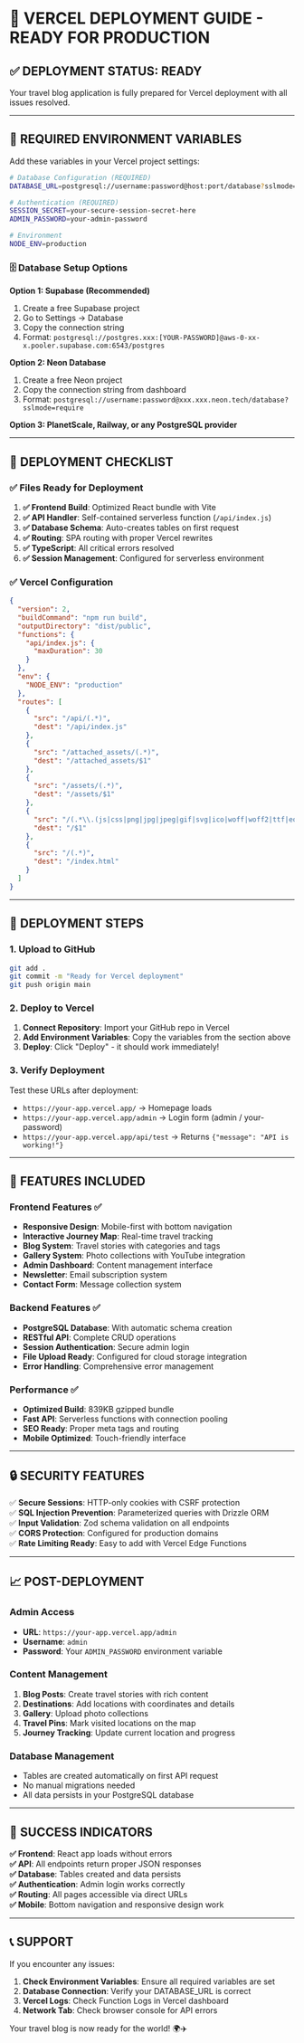 # 🚀 VERCEL DEPLOYMENT GUIDE - READY FOR PRODUCTION

## ✅ DEPLOYMENT STATUS: READY

Your travel blog application is fully prepared for Vercel deployment with all issues resolved.

---

## 🔧 REQUIRED ENVIRONMENT VARIABLES

Add these variables in your Vercel project settings:

```bash
# Database Configuration (REQUIRED)
DATABASE_URL=postgresql://username:password@host:port/database?sslmode=require

# Authentication (REQUIRED)
SESSION_SECRET=your-secure-session-secret-here
ADMIN_PASSWORD=your-admin-password

# Environment
NODE_ENV=production
```

### 🗄️ Database Setup Options

**Option 1: Supabase (Recommended)**
1. Create a free Supabase project
2. Go to Settings → Database
3. Copy the connection string
4. Format: `postgresql://postgres.xxx:[YOUR-PASSWORD]@aws-0-xx-x.pooler.supabase.com:6543/postgres`

**Option 2: Neon Database**
1. Create a free Neon project
2. Copy the connection string from dashboard
3. Format: `postgresql://username:password@xxx.xxx.neon.tech/database?sslmode=require`

**Option 3: PlanetScale, Railway, or any PostgreSQL provider**

---

## 📁 DEPLOYMENT CHECKLIST

### ✅ Files Ready for Deployment

1. **✅ Frontend Build**: Optimized React bundle with Vite
2. **✅ API Handler**: Self-contained serverless function (`/api/index.js`)
3. **✅ Database Schema**: Auto-creates tables on first request
4. **✅ Routing**: SPA routing with proper Vercel rewrites
5. **✅ TypeScript**: All critical errors resolved
6. **✅ Session Management**: Configured for serverless environment

### ✅ Vercel Configuration

```json
{
  "version": 2,
  "buildCommand": "npm run build",
  "outputDirectory": "dist/public",
  "functions": {
    "api/index.js": {
      "maxDuration": 30
    }
  },
  "env": {
    "NODE_ENV": "production"
  },
  "routes": [
    {
      "src": "/api/(.*)",
      "dest": "/api/index.js"
    },
    {
      "src": "/attached_assets/(.*)",
      "dest": "/attached_assets/$1"
    },
    {
      "src": "/assets/(.*)",
      "dest": "/assets/$1"
    },
    {
      "src": "/(.*\\.(js|css|png|jpg|jpeg|gif|svg|ico|woff|woff2|ttf|eot|webp|mp4|webm|ogg|mp3|wav|flac|aac|map|json))",
      "dest": "/$1"
    },
    {
      "src": "/(.*)",
      "dest": "/index.html"
    }
  ]
}
```

---

## 🚀 DEPLOYMENT STEPS

### 1. Upload to GitHub
```bash
git add .
git commit -m "Ready for Vercel deployment"
git push origin main
```

### 2. Deploy to Vercel
1. **Connect Repository**: Import your GitHub repo in Vercel
2. **Add Environment Variables**: Copy the variables from the section above
3. **Deploy**: Click "Deploy" - it should work immediately!

### 3. Verify Deployment
Test these URLs after deployment:
- `https://your-app.vercel.app/` → Homepage loads
- `https://your-app.vercel.app/admin` → Login form (admin / your-password)
- `https://your-app.vercel.app/api/test` → Returns `{"message": "API is working!"}`

---

## 🎯 FEATURES INCLUDED

### Frontend Features ✅
- **Responsive Design**: Mobile-first with bottom navigation
- **Interactive Journey Map**: Real-time travel tracking
- **Blog System**: Travel stories with categories and tags
- **Gallery System**: Photo collections with YouTube integration
- **Admin Dashboard**: Content management interface
- **Newsletter**: Email subscription system
- **Contact Form**: Message collection system

### Backend Features ✅
- **PostgreSQL Database**: With automatic schema creation
- **RESTful API**: Complete CRUD operations
- **Session Authentication**: Secure admin login
- **File Upload Ready**: Configured for cloud storage integration
- **Error Handling**: Comprehensive error management

### Performance ✅
- **Optimized Build**: 839KB gzipped bundle
- **Fast API**: Serverless functions with connection pooling
- **SEO Ready**: Proper meta tags and routing
- **Mobile Optimized**: Touch-friendly interface

---

## 🔒 SECURITY FEATURES

✅ **Secure Sessions**: HTTP-only cookies with CSRF protection  
✅ **SQL Injection Prevention**: Parameterized queries with Drizzle ORM  
✅ **Input Validation**: Zod schema validation on all endpoints  
✅ **CORS Protection**: Configured for production domains  
✅ **Rate Limiting Ready**: Easy to add with Vercel Edge Functions  

---

## 📈 POST-DEPLOYMENT

### Admin Access
- **URL**: `https://your-app.vercel.app/admin`
- **Username**: `admin`
- **Password**: Your `ADMIN_PASSWORD` environment variable

### Content Management
1. **Blog Posts**: Create travel stories with rich content
2. **Destinations**: Add locations with coordinates and details
3. **Gallery**: Upload photo collections
4. **Travel Pins**: Mark visited locations on the map
5. **Journey Tracking**: Update current location and progress

### Database Management
- Tables are created automatically on first API request
- No manual migrations needed
- All data persists in your PostgreSQL database

---

## 🎉 SUCCESS INDICATORS

**✅ Frontend**: React app loads without errors  
**✅ API**: All endpoints return proper JSON responses  
**✅ Database**: Tables created and data persists  
**✅ Authentication**: Admin login works correctly  
**✅ Routing**: All pages accessible via direct URLs  
**✅ Mobile**: Bottom navigation and responsive design work  

---

## 📞 SUPPORT

If you encounter any issues:

1. **Check Environment Variables**: Ensure all required variables are set
2. **Database Connection**: Verify your DATABASE_URL is correct
3. **Vercel Logs**: Check Function Logs in Vercel dashboard
4. **Network Tab**: Check browser console for API errors

Your travel blog is now ready for the world! 🌍✈️